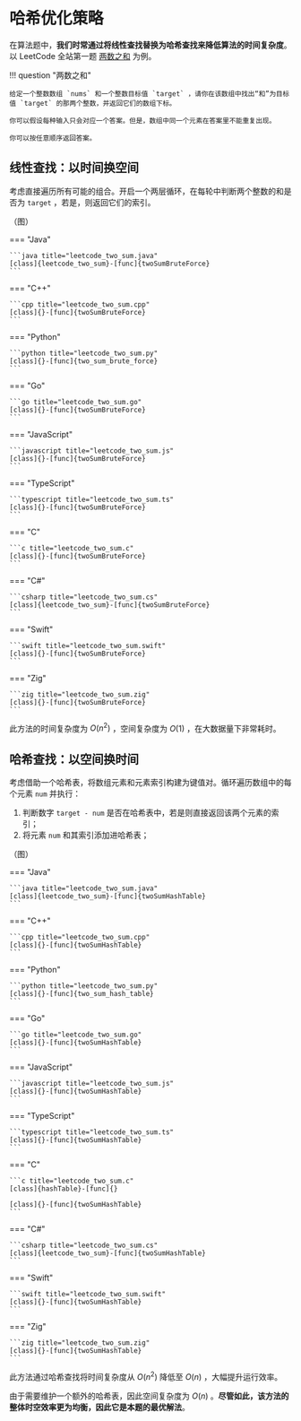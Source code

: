 # 哈希优化策略

在算法题中，**我们时常通过将线性查找替换为哈希查找来降低算法的时间复杂度**。以 LeetCode 全站第一题 [两数之和](https://leetcode.cn/problems/two-sum/) 为例。

!!! question "两数之和"

    给定一个整数数组 `nums` 和一个整数目标值 `target` ，请你在该数组中找出“和”为目标值 `target` 的那两个整数，并返回它们的数组下标。

    你可以假设每种输入只会对应一个答案。但是，数组中同一个元素在答案里不能重复出现。

    你可以按任意顺序返回答案。

## 线性查找：以时间换空间

考虑直接遍历所有可能的组合。开启一个两层循环，在每轮中判断两个整数的和是否为 `target` ，若是，则返回它们的索引。

（图）

=== "Java"

    ```java title="leetcode_two_sum.java"
    [class]{leetcode_two_sum}-[func]{twoSumBruteForce}
    ```

=== "C++"

    ```cpp title="leetcode_two_sum.cpp"
    [class]{}-[func]{twoSumBruteForce}
    ```

=== "Python"

    ```python title="leetcode_two_sum.py"
    [class]{}-[func]{two_sum_brute_force}
    ```

=== "Go"

    ```go title="leetcode_two_sum.go"
    [class]{}-[func]{twoSumBruteForce}
    ```

=== "JavaScript"

    ```javascript title="leetcode_two_sum.js"
    [class]{}-[func]{twoSumBruteForce}
    ```

=== "TypeScript"

    ```typescript title="leetcode_two_sum.ts"
    [class]{}-[func]{twoSumBruteForce}
    ```

=== "C"

    ```c title="leetcode_two_sum.c"
    [class]{}-[func]{twoSumBruteForce}
    ```

=== "C#"

    ```csharp title="leetcode_two_sum.cs"
    [class]{leetcode_two_sum}-[func]{twoSumBruteForce}
    ```

=== "Swift"

    ```swift title="leetcode_two_sum.swift"
    [class]{}-[func]{twoSumBruteForce}
    ```

=== "Zig"

    ```zig title="leetcode_two_sum.zig"
    [class]{}-[func]{twoSumBruteForce}
    ```

此方法的时间复杂度为 $O(n^2)$ ，空间复杂度为 $O(1)$ ，在大数据量下非常耗时。

## 哈希查找：以空间换时间

考虑借助一个哈希表，将数组元素和元素索引构建为键值对。循环遍历数组中的每个元素 `num` 并执行：

1. 判断数字 `target - num` 是否在哈希表中，若是则直接返回该两个元素的索引；
2. 将元素 `num` 和其索引添加进哈希表；

（图）

=== "Java"

    ```java title="leetcode_two_sum.java"
    [class]{leetcode_two_sum}-[func]{twoSumHashTable}
    ```

=== "C++"

    ```cpp title="leetcode_two_sum.cpp"
    [class]{}-[func]{twoSumHashTable}
    ```

=== "Python"

    ```python title="leetcode_two_sum.py"
    [class]{}-[func]{two_sum_hash_table}
    ```

=== "Go"

    ```go title="leetcode_two_sum.go"
    [class]{}-[func]{twoSumHashTable}
    ```

=== "JavaScript"

    ```javascript title="leetcode_two_sum.js"
    [class]{}-[func]{twoSumHashTable}
    ```

=== "TypeScript"

    ```typescript title="leetcode_two_sum.ts"
    [class]{}-[func]{twoSumHashTable}
    ```

=== "C"

    ```c title="leetcode_two_sum.c"
    [class]{hashTable}-[func]{}

    [class]{}-[func]{twoSumHashTable}
    ```

=== "C#"

    ```csharp title="leetcode_two_sum.cs"
    [class]{leetcode_two_sum}-[func]{twoSumHashTable}
    ```

=== "Swift"

    ```swift title="leetcode_two_sum.swift"
    [class]{}-[func]{twoSumHashTable}
    ```

=== "Zig"

    ```zig title="leetcode_two_sum.zig"
    [class]{}-[func]{twoSumHashTable}
    ```

此方法通过哈希查找将时间复杂度从 $O(n^2)$ 降低至 $O(n)$ ，大幅提升运行效率。

由于需要维护一个额外的哈希表，因此空间复杂度为 $O(n)$ 。**尽管如此，该方法的整体时空效率更为均衡，因此它是本题的最优解法**。
